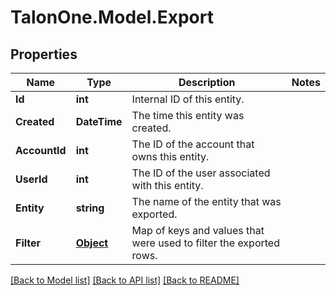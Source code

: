# TalonOne.Model.Export
## Properties

Name | Type | Description | Notes
------------ | ------------- | ------------- | -------------
**Id** | **int** | Internal ID of this entity. | 
**Created** | **DateTime** | The time this entity was created. | 
**AccountId** | **int** | The ID of the account that owns this entity. | 
**UserId** | **int** | The ID of the user associated with this entity. | 
**Entity** | **string** | The name of the entity that was exported. | 
**Filter** | [**Object**](.md) | Map of keys and values that were used to filter the exported rows. | 

[[Back to Model list]](../README.md#documentation-for-models) [[Back to API list]](../README.md#documentation-for-api-endpoints) [[Back to README]](../README.md)

